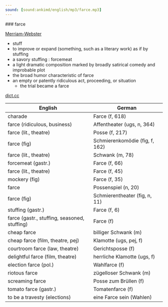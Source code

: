 ```yaml
---
sound: [sound:ankimd/english/mp3/farce.mp3]
---
```


\### farce

[Merriam-Webster](https://www.merriam-webster.com/dictionary/farce)

- stuff
- to improve or expand (something, such as a literary work) as if by stuffing
- a savory stuffing : forcemeat
- a light dramatic composition marked by broadly satirical comedy and improbable plot
- the broad humor characteristic of farce
- an empty or patently ridiculous act, proceeding, or situation
    - the trial became a farce

[dict.cc](https://www.dict.cc/farce)

| English        | German       |
| -------------- | ------------ |
| charade | Farce (f, 618) |
| farce (ridiculous, business) | Affentheater (ugs, n, 364) |
| farce (lit., theatre) | Posse (f, 217) |
| farce (fig) | Schmierenkomödie (fig, f, 162) |
| farce (lit., theatre) | Schwank (m, 78) |
| forcemeat (gastr.) | Farce (f, 66) |
| farce (lit., theatre) | Farce (f, 45) |
| mockery (fig) | Farce (f, 35) |
| farce | Possenspiel (n, 20) |
| farce (fig) | Schmierentheater (fig, n, 11) |
| stuffing (gastr.) | Farce (f, 6) |
| farce (gastr., stuffing, seasoned, stuffing) | Farce (f) |
| cheap farce | billiger Schwank (m) |
| cheap farce (film, theatre, pej) | Klamotte (ugs, pej, f) |
| courtroom farce (law, theatre) | Gerichtsposse (f) |
| delightful farce (film, theatre) | herrliche Klamotte (ugs, f) |
| election farce (pol.) | Wahlfarce (f) |
| riotous farce | zügelloser Schwank (m) |
| screaming farce | Posse zum Brüllen (f) |
| tomato farce (gastr.) | Tomatenfarce (f) |
| to be a travesty (elections) | eine Farce sein (Wahlen) |
